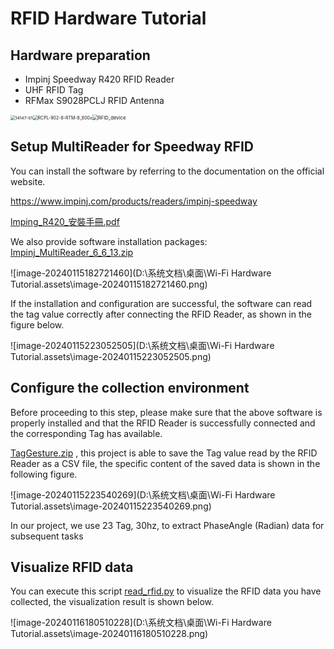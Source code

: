 # RFID Hardware Tutorial

## Hardware preparation

- Impinj Speedway R420 RFID Reader
- UHF RFID Tag
- RFMax S9028PCLJ RFID Antenna

<img src="D:\系统文档\桌面\Wi-Fi Hardware Tutorial.assets\14147-01.jpg" alt="14147-01" style="zoom:48%;" /><img src="D:\系统文档\桌面\Wi-Fi Hardware Tutorial.assets\RCPL-902-8-RTM-8_800x.webp" alt="RCPL-902-8-RTM-8_800x" style="zoom:50%;" /><img src="D:\系统文档\桌面\Wi-Fi Hardware Tutorial.assets\RFID_device.webp" alt="RFID_device" style="zoom:55.5%;" />

## Setup MultiReader for Speedway RFID

You can install the software by referring to the documentation on the official website.

https://www.impinj.com/products/readers/impinj-speedway

 [lmping_R420_安裝手冊.pdf](F:\迅雷下载\lmping_R420_安裝手冊.pdf) 

We also provide software installation packages: [Impinj_MultiReader_6_6_13.zip](..\..\RFID\Impinj_MultiReader_6_6_13.zip) 

![image-20240115182721460](D:\系统文档\桌面\Wi-Fi Hardware Tutorial.assets\image-20240115182721460.png)

If the installation and configuration are successful, the software can read the tag value correctly after connecting the RFID Reader, as shown in the figure below.

![image-20240115223052505](D:\系统文档\桌面\Wi-Fi Hardware Tutorial.assets\image-20240115223052505.png)

## Configure the collection environment

Before proceeding to this step, please make sure that the above software is properly installed and that the RFID Reader is successfully connected and the corresponding Tag has available.

 [TagGesture.zip](..\..\RFID\TagGesture.zip) , this project is able to save the Tag value read by the RFID Reader as a CSV file, the specific content of the saved data is shown in the following figure.

![image-20240115223540269](D:\系统文档\桌面\Wi-Fi Hardware Tutorial.assets\image-20240115223540269.png)

In our project, we use 23 Tag, 30hz, to extract PhaseAngle (Radian) data for subsequent tasks

## Visualize RFID data

You can execute this script  [read_rfid.py](..\..\PycharmProjects\deep-learning-for-image-processing-master\pytorch_classification\github\XRF_dataset\read_rfid.py)  to visualize the RFID data you have collected, the visualization result is shown below.

![image-20240116180510228](D:\系统文档\桌面\Wi-Fi Hardware Tutorial.assets\image-20240116180510228.png)
